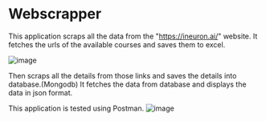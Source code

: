 # Webscrapper

This application scraps all the data from the "https://ineuron.ai/" website.
It fetches the urls of the available courses and saves them to excel.

![image](https://user-images.githubusercontent.com/84587199/207228772-ff31ace6-ca38-42d9-a356-f790d820f480.png)

Then scraps all the details from those links and saves the details into database.(Mongodb)
It fetches the data from database and displays the data in json format.

This application is tested using Postman.
![image](https://user-images.githubusercontent.com/84587199/207228558-7e51a50a-dc1b-495b-870c-5002a172b347.png)
